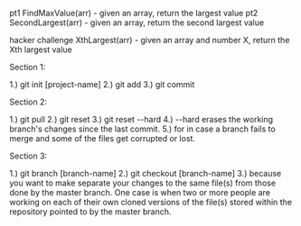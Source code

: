 
pt1 FindMaxValue(arr) - given an array, return the largest value
pt2 SecondLargest(arr) - given an array, return the second largest value

hacker challenge XthLargest(arr) - given an array and number X, return the Xth largest value

Section 1:

1.) git init [project-name]
2.) git add
3.) git commit

Section 2:

1.) git pull
2.) git reset
3.) git reset --hard
4.) --hard erases the working branch's changes since the last commit.
5.) for in case a branch fails to merge and some of the files get corrupted or lost.

Section 3:

1.) git branch [branch-name]
2.) git checkout [branch-name]
3.) because you want to make separate your changes to the same file(s) from those done by the master branch. One case is when two or more people are working on each of their own cloned versions of the file(s) stored within the repository pointed to by the master branch.
